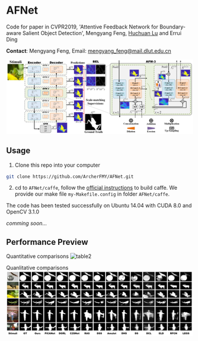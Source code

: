 # AFNet
Code for paper in CVPR2019, 'Attentive Feedback Network for Boundary-aware Salient Object Detection', Mengyang Feng, [Huchuan Lu](http://ice.dlut.edu.cn/lu/publications.html) and Errui Ding

__Contact__:  Mengyang Feng, Email: mengyang_feng@mail.dlut.edu.cn

![AFNet pipline](https://github.com/ArcherFMY/AFNet/blob/master/figures/pipeline.png "pipline")


## Usage
1. Clone this repo into your computer
```bash
git clone https://github.com/ArcherFMY/AFNet.git
```
2. cd to `AFNet/caffe`, follow the [official instructions](http://caffe.berkeleyvision.org/installation.html) to build caffe. We provide our make file `my-Makefile.config` in folder `AFNet/caffe`.

The code has been tested successfully on Ubuntu 14.04 with CUDA 8.0 and OpenCV 3.1.0

_comming soon..._

## Performance Preview
Quantitative comparisons
![table2](https://github.com/ArcherFMY/AFNet/blob/master/figures/talbe2.png "table2")

Quanlitative comparisons
![fig5](https://github.com/ArcherFMY/AFNet/blob/master/figures/fig5.png "fig5")